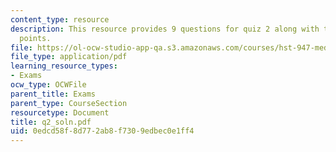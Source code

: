 ```yaml
---
content_type: resource
description: This resource provides 9 questions for quiz 2 along with their grading
  points.
file: https://ol-ocw-studio-app-qa.s3.amazonaws.com/courses/hst-947-medical-artificial-intelligence-spring-2005/0edcd58f8d772ab8f7309edbec0e1ff4_q2_soln.pdf
file_type: application/pdf
learning_resource_types:
- Exams
ocw_type: OCWFile
parent_title: Exams
parent_type: CourseSection
resourcetype: Document
title: q2_soln.pdf
uid: 0edcd58f-8d77-2ab8-f730-9edbec0e1ff4
---
```

